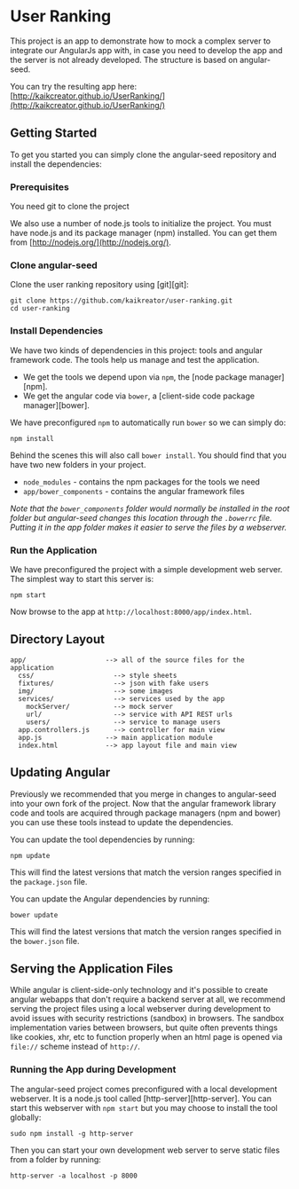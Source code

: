 # User Ranking

This project is an app to demonstrate how to mock a complex server to integrate our AngularJs app with, in case you need to develop the app and the server is not already developed. The structure is based on angular-seed.

You can try the resulting app here: [http://kaikcreator.github.io/UserRanking/](http://kaikcreator.github.io/UserRanking/)


## Getting Started

To get you started you can simply clone the angular-seed repository and install the dependencies:

### Prerequisites

You need git to clone the project

We also use a number of node.js tools to initialize the project. You must have node.js and
its package manager (npm) installed.  You can get them from [http://nodejs.org/](http://nodejs.org/).

### Clone angular-seed

Clone the user ranking repository using [git][git]:

```
git clone https://github.com/kaikreator/user-ranking.git
cd user-ranking
```

### Install Dependencies

We have two kinds of dependencies in this project: tools and angular framework code.  The tools help
us manage and test the application.

* We get the tools we depend upon via `npm`, the [node package manager][npm].
* We get the angular code via `bower`, a [client-side code package manager][bower].

We have preconfigured `npm` to automatically run `bower` so we can simply do:

```
npm install
```

Behind the scenes this will also call `bower install`.  You should find that you have two new
folders in your project.

* `node_modules` - contains the npm packages for the tools we need
* `app/bower_components` - contains the angular framework files

*Note that the `bower_components` folder would normally be installed in the root folder but
angular-seed changes this location through the `.bowerrc` file.  Putting it in the app folder makes
it easier to serve the files by a webserver.*

### Run the Application

We have preconfigured the project with a simple development web server.  The simplest way to start
this server is:

```
npm start
```

Now browse to the app at `http://localhost:8000/app/index.html`.



## Directory Layout

```
app/                    --> all of the source files for the application
  css/                    --> style sheets
  fixtures/               --> json with fake users
  img/                    --> some images
  services/               --> services used by the app
    mockServer/           --> mock server
    url/                  --> service with API REST urls
    users/                --> service to manage users 
  app.controllers.js      --> controller for main view
  app.js                --> main application module
  index.html            --> app layout file and main view
```


## Updating Angular

Previously we recommended that you merge in changes to angular-seed into your own fork of the project.
Now that the angular framework library code and tools are acquired through package managers (npm and
bower) you can use these tools instead to update the dependencies.

You can update the tool dependencies by running:

```
npm update
```

This will find the latest versions that match the version ranges specified in the `package.json` file.

You can update the Angular dependencies by running:

```
bower update
```

This will find the latest versions that match the version ranges specified in the `bower.json` file.


## Serving the Application Files

While angular is client-side-only technology and it's possible to create angular webapps that
don't require a backend server at all, we recommend serving the project files using a local
webserver during development to avoid issues with security restrictions (sandbox) in browsers. The
sandbox implementation varies between browsers, but quite often prevents things like cookies, xhr,
etc to function properly when an html page is opened via `file://` scheme instead of `http://`.


### Running the App during Development

The angular-seed project comes preconfigured with a local development webserver.  It is a node.js
tool called [http-server][http-server].  You can start this webserver with `npm start` but you may choose to
install the tool globally:

```
sudo npm install -g http-server
```

Then you can start your own development web server to serve static files from a folder by
running:

```
http-server -a localhost -p 8000
```
